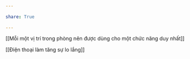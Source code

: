 ---  
share: True  
---  
[[Mỗi một vị trí trong phòng nên được dùng cho một chức năng duy nhất]]   
[[Điện thoại làm tăng sự lo lắng]]  

